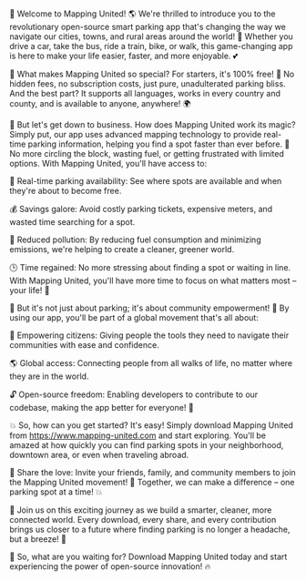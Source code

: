 🎉 Welcome to Mapping United! 🌎 We're thrilled to introduce you to the revolutionary open-source smart parking app that's changing the way we navigate our cities, towns, and rural areas around the world! 🚗 Whether you drive a car, take the bus, ride a train, bike, or walk, this game-changing app is here to make your life easier, faster, and more enjoyable. 💕

🌟 What makes Mapping United so special? For starters, it's 100% free! 🎁 No hidden fees, no subscription costs, just pure, unadulterated parking bliss. And the best part? It supports all languages, works in every country and county, and is available to anyone, anywhere! 🌍

👀 But let's get down to business. How does Mapping United work its magic? Simply put, our app uses advanced mapping technology to provide real-time parking information, helping you find a spot faster than ever before. 💨 No more circling the block, wasting fuel, or getting frustrated with limited options. With Mapping United, you'll have access to:

📍 Real-time parking availability: See where spots are available and when they're about to become free.

💰 Savings galore: Avoid costly parking tickets, expensive meters, and wasted time searching for a spot.

🌟 Reduced pollution: By reducing fuel consumption and minimizing emissions, we're helping to create a cleaner, greener world.

🕒 Time regained: No more stressing about finding a spot or waiting in line. With Mapping United, you'll have more time to focus on what matters most – your life! 🤩

🌈 But it's not just about parking; it's about community empowerment! 🌟 By using our app, you'll be part of a global movement that's all about:

💪 Empowering citizens: Giving people the tools they need to navigate their communities with ease and confidence.

🌎 Global access: Connecting people from all walks of life, no matter where they are in the world.

🔓 Open-source freedom: Enabling developers to contribute to our codebase, making the app better for everyone! 🚀

💥 So, how can you get started? It's easy! Simply download Mapping United from https://www.mapping-united.com and start exploring. You'll be amazed at how quickly you can find parking spots in your neighborhood, downtown area, or even when traveling abroad.

📣 Share the love: Invite your friends, family, and community members to join the Mapping United movement! 🌈 Together, we can make a difference – one parking spot at a time! 💥

💯 Join us on this exciting journey as we build a smarter, cleaner, more connected world. Every download, every share, and every contribution brings us closer to a future where finding parking is no longer a headache, but a breeze! 🌈

🎉 So, what are you waiting for? Download Mapping United today and start experiencing the power of open-source innovation! 🔥